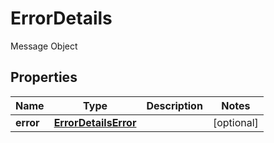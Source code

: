 

# ErrorDetails

Message Object

## Properties

Name | Type | Description | Notes
------------ | ------------- | ------------- | -------------
**error** | [**ErrorDetailsError**](ErrorDetailsError.md) |  |  [optional]



